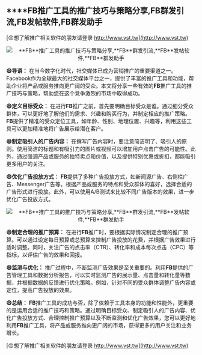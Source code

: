 ## ****FB**推广工具的推广技巧与策略分享,**FB**群发引流,**FB**发帖软件,**FB**群发助手**

[😍想了解推广相关软件的朋友请登录 http://www.vst.tw](http://www.vst.tw)

 <center><img src="https://vst.tw/MP4/tuiguang/png/7.png" alt="**FB**推广工具的推广技巧与策略分享,**FB**群发引流,**FB**发帖软件,**FB**群发助手"></center>

**😄导语：**
在当今数字化时代，社交媒体已成为营销推广的重要渠道之一。Facebook作为全球最大的社交媒体平台之一，提供了丰富的推广工具和功能，帮助企业将产品或服务推向更广阔的受众。本文将分享一些有效的**FB**推广工具的推广技巧与策略，帮助您在这个竞争激烈的市场中取得成功。

**😄定义目标受众：**
在进行**FB**推广之前，首先要明确目标受众是谁。通过细分受众群体，可以更好地了解他们的需求、兴趣和购买行为，并制定相应的推广策略。**FB**提供了精准的受众定位工具，如年龄、性别、地理位置、兴趣等，利用这些工具可以更加精准地将广告展示给潜在客户。

**😄制定吸引人的广告内容：**
在撰写广告内容时，要注意简洁明了、吸引人的原则。使用简洁的标题和有吸引力的图片或视频可以增加用户点击广告的可能性。此外，通过强调产品或服务的独特卖点和价值，以及提供特别优惠或折扣，都能吸引更多用户的关注。

**😄优化广告投放方式：**
**FB**提供了多种广告投放方式，如新闻源广告、右侧栏广告、Messenger广告等。根据产品或服务的特点和受众群体的喜好，选择合适的广告形式进行投放。此外，可以使用A/B测试来比较不同广告版本的效果，进一步优化广告投放方式。

 <center><img src="https://vst.tw/MP4/tuiguang/png/3.png" alt="**FB**推广工具的推广技巧与策略分享,**FB**群发引流,**FB**发帖软件,**FB**群发助手"></center>

**😄制定合理的推广预算：**
在进行**FB**推广时，要根据实际情况制定合理的推广预算。可以通过设定每日预算或总预算来控制广告投放的花费，并根据广告效果进行适时调整。同时，关注广告的点击率（CTR）、转化率和成本每次点击（CPC）等指标，以评估广告的效果和回报。

**😄监测与优化：**
推广过程中，不断监测广告效果是至关重要的。利用**FB**提供的广告管理工具和数据分析报告，可以实时监测广告的展示量、点击量和转化量等数据，并根据数据的反馈进行优化策略。例如，针对不同的受众群体调整广告内容或定位，提高广告投放的效果。

**😄总结：**
**FB**推广工具的成功与否，除了依赖于工具本身的功能和性能外，更重要的是运用合适的推广技巧和策略。通过明确目标受众、制定吸引人的广告内容、优化广告投放方式、合理控制推广预算以及不断监测和优化广告效果，您可以更好地利用**FB**推广工具，将产品或服务推向更广阔的市场，获得更多的用户关注和业务增长。

[😍想了解推广相关软件的朋友请登录 http://www.vst.tw](http://www.vst.tw)



